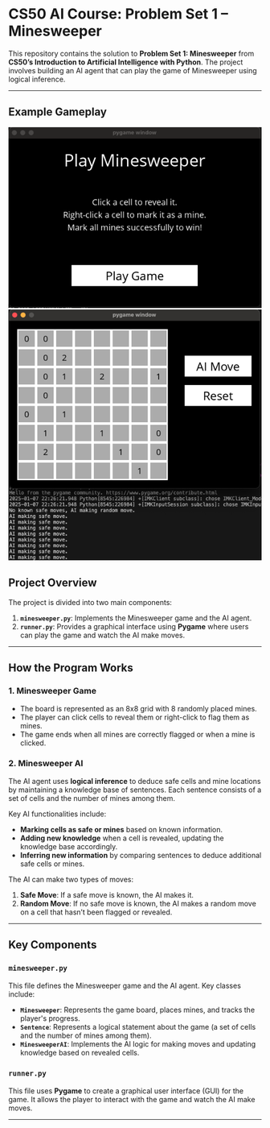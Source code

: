 # CS50 AI Course: Problem Set 1 – Minesweeper

This repository contains the solution to **Problem Set 1: Minesweeper** from **CS50’s Introduction to Artificial Intelligence with Python**. The project involves building an AI agent that can play the game of Minesweeper using logical inference.

---

## Example Gameplay

![Game Start](pictures/1.png) ![AI Making a Move](pictures/2.png)

## Project Overview

The project is divided into two main components:

1. **`minesweeper.py`**: Implements the Minesweeper game and the AI agent.
2. **`runner.py`**: Provides a graphical interface using **Pygame** where users can play the game and watch the AI make moves.

---

## How the Program Works

### **1. Minesweeper Game**

- The board is represented as an 8x8 grid with 8 randomly placed mines.
- The player can click cells to reveal them or right-click to flag them as mines.
- The game ends when all mines are correctly flagged or when a mine is clicked.

### **2. Minesweeper AI**

The AI agent uses **logical inference** to deduce safe cells and mine locations by maintaining a knowledge base of sentences. Each sentence consists of a set of cells and the number of mines among them.

Key AI functionalities include:
- **Marking cells as safe or mines** based on known information.
- **Adding new knowledge** when a cell is revealed, updating the knowledge base accordingly.
- **Inferring new information** by comparing sentences to deduce additional safe cells or mines.

The AI can make two types of moves:
1. **Safe Move**: If a safe move is known, the AI makes it.
2. **Random Move**: If no safe move is known, the AI makes a random move on a cell that hasn’t been flagged or revealed.

---

## Key Components

### **`minesweeper.py`**

This file defines the Minesweeper game and the AI agent. Key classes include:

- **`Minesweeper`**: Represents the game board, places mines, and tracks the player's progress.
- **`Sentence`**: Represents a logical statement about the game (a set of cells and the number of mines among them).
- **`MinesweeperAI`**: Implements the AI logic for making moves and updating knowledge based on revealed cells.

### **`runner.py`**

This file uses **Pygame** to create a graphical user interface (GUI) for the game. It allows the player to interact with the game and watch the AI make moves.

---


